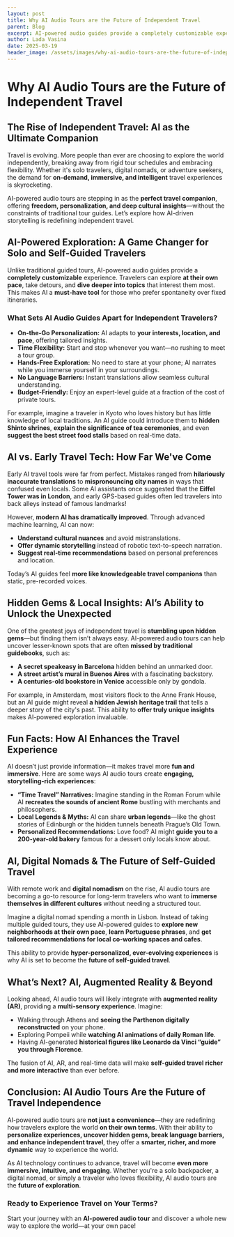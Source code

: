 ```yaml
---
layout: post
title: Why AI Audio Tours are the Future of Independent Travel
parent: Blog
excerpt: AI-powered audio guides provide a completely customizable experience. Travelers can explore at their own pace, take detours, and dive deeper into topics that interest them most.
author: Lada Vasina
date: 2025-03-19
header_image: /assets/images/why-ai-audio-tours-are-the-future-of-independent-travel.jpg
---
```


# Why AI Audio Tours are the Future of Independent Travel

## The Rise of Independent Travel: AI as the Ultimate Companion

Travel is evolving. More people than ever are choosing to explore the world independently, breaking away from rigid tour schedules and embracing flexibility. Whether it's solo travelers, digital nomads, or adventure seekers, the demand for **on-demand, immersive, and intelligent** travel experiences is skyrocketing.

AI-powered audio tours are stepping in as the **perfect travel companion**, offering **freedom, personalization, and deep cultural insights**—without the constraints of traditional tour guides. Let’s explore how AI-driven storytelling is redefining independent travel.

## AI-Powered Exploration: A Game Changer for Solo and Self-Guided Travelers

Unlike traditional guided tours, AI-powered audio guides provide a **completely customizable** experience. Travelers can explore **at their own pace**, take detours, and **dive deeper into topics** that interest them most. This makes AI a **must-have tool** for those who prefer spontaneity over fixed itineraries.

### What Sets AI Audio Guides Apart for Independent Travelers?
- **On-the-Go Personalization:** AI adapts to **your interests, location, and pace**, offering tailored insights.
- **Time Flexibility:** Start and stop whenever you want—no rushing to meet a tour group.
- **Hands-Free Exploration:** No need to stare at your phone; AI narrates while you immerse yourself in your surroundings.
- **No Language Barriers:** Instant translations allow seamless cultural understanding.
- **Budget-Friendly:** Enjoy an expert-level guide at a fraction of the cost of private tours.

For example, imagine a traveler in Kyoto who loves history but has little knowledge of local traditions. An AI guide could introduce them to **hidden Shinto shrines**, **explain the significance of tea ceremonies**, and even **suggest the best street food stalls** based on real-time data.

## AI vs. Early Travel Tech: How Far We've Come

Early AI travel tools were far from perfect. Mistakes ranged from **hilariously inaccurate translations** to **mispronouncing city names** in ways that confused even locals. Some AI assistants once suggested that the **Eiffel Tower was in London**, and early GPS-based guides often led travelers into back alleys instead of famous landmarks!

However, **modern AI has dramatically improved**. Through advanced machine learning, AI can now:
- **Understand cultural nuances** and avoid mistranslations.
- **Offer dynamic storytelling** instead of robotic text-to-speech narration.
- **Suggest real-time recommendations** based on personal preferences and location.

Today’s AI guides feel **more like knowledgeable travel companions** than static, pre-recorded voices.

## Hidden Gems & Local Insights: AI’s Ability to Unlock the Unexpected

One of the greatest joys of independent travel is **stumbling upon hidden gems**—but finding them isn’t always easy. AI-powered audio tours can help uncover lesser-known spots that are often **missed by traditional guidebooks**, such as:
- **A secret speakeasy in Barcelona** hidden behind an unmarked door.
- **A street artist’s mural in Buenos Aires** with a fascinating backstory.
- **A centuries-old bookstore in Venice** accessible only by gondola.

For example, in Amsterdam, most visitors flock to the Anne Frank House, but an AI guide might reveal **a hidden Jewish heritage trail** that tells a deeper story of the city's past. This ability to **offer truly unique insights** makes AI-powered exploration invaluable.

## Fun Facts: How AI Enhances the Travel Experience

AI doesn’t just provide information—it makes travel more **fun and immersive**. Here are some ways AI audio tours create **engaging, storytelling-rich experiences**:

- **“Time Travel” Narratives:** Imagine standing in the Roman Forum while AI **recreates the sounds of ancient Rome** bustling with merchants and philosophers.
- **Local Legends & Myths:** AI can share **urban legends**—like the ghost stories of Edinburgh or the hidden tunnels beneath Prague’s Old Town.
- **Personalized Recommendations:** Love food? AI might **guide you to a 200-year-old bakery** famous for a dessert only locals know about.

## AI, Digital Nomads & The Future of Self-Guided Travel

With remote work and **digital nomadism** on the rise, AI audio tours are becoming a go-to resource for long-term travelers who want to **immerse themselves in different cultures** without needing a structured tour.

Imagine a digital nomad spending a month in Lisbon. Instead of taking multiple guided tours, they use AI-powered guides to **explore new neighborhoods at their own pace**, **learn Portuguese phrases**, and **get tailored recommendations for local co-working spaces and cafes**.

This ability to provide **hyper-personalized, ever-evolving experiences** is why AI is set to become the **future of self-guided travel**.

## What’s Next? AI, Augmented Reality & Beyond

Looking ahead, AI audio tours will likely integrate with **augmented reality (AR)**, providing a **multi-sensory experience**. Imagine:
- Walking through Athens and **seeing the Parthenon digitally reconstructed** on your phone.
- Exploring Pompeii while **watching AI animations of daily Roman life**.
- Having AI-generated **historical figures like Leonardo da Vinci “guide” you through Florence**.

The fusion of AI, AR, and real-time data will make **self-guided travel richer and more interactive** than ever before.

## Conclusion: AI Audio Tours Are the Future of Travel Independence

AI-powered audio tours are **not just a convenience**—they are redefining how travelers explore the world **on their own terms**. With their ability to **personalize experiences, uncover hidden gems, break language barriers, and enhance independent travel**, they offer a **smarter, richer, and more dynamic** way to experience the world.

As AI technology continues to advance, travel will become **even more immersive, intuitive, and engaging**. Whether you're a solo backpacker, a digital nomad, or simply a traveler who loves flexibility, AI audio tours are the **future of exploration**.

### Ready to Experience Travel on Your Terms?
Start your journey with an **AI-powered audio tour** and discover a whole new way to explore the world—at your own pace!

